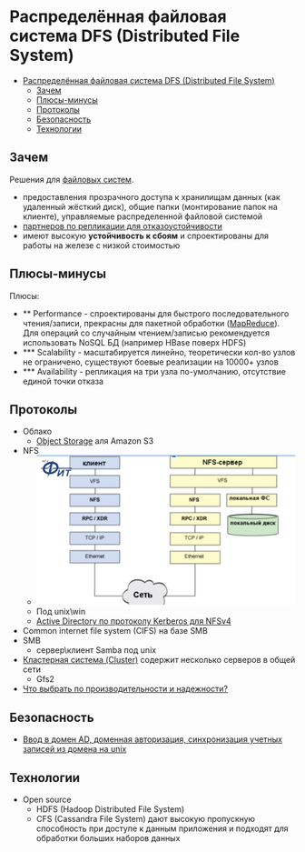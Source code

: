 # Распределённая файловая система DFS (Distributed File System)

- [Распределённая файловая система DFS (Distributed File System)](#распределённая-файловая-система-dfs-distributed-file-system)
	- [Зачем](#зачем)
	- [Плюсы-минусы](#плюсы-минусы)
	- [Протоколы](#протоколы)
	- [Безопасность](#безопасность)
	- [Технологии](#технологии)

## Зачем

Решения для [файловых систем](filesystem.md).

- предоставления прозрачного доступа к хранилищам данных (как удаленный жёсткий диск), общие папки (монтирование папок на клиенте), управляемые распределенной файловой системой
- [партнеров по репликации для отказоустойчивости](https://windata.ru/windows-world/lokalnaya-set/raspredelennaya-fajlovaya-sistema-dfs-osnovy)
- имеют высокую __устойчивость к сбоям__ и спроектированы для работы на железе с низкой стоимостью

## Плюсы-минусы

Плюсы:

- ** Performance - спроектированы для быстрого последовательного чтения/записи, прекрасны для пакетной обработки ([MapReduce](../../arch/pattern/system.design/map.reduce.md)). Для операций со случайным чтением/записью рекомендуется использовать NoSQL БД (например HBase поверх HDFS)
- *** Scalability - масштабируется линейно, теоретически кол-во узлов не ограничено, существуют боевые реализации на 10000+ узлов
- *** Availability - репликация на три узла по-умолчанию, отсутствие единой точки отказа

## Протоколы

- Облако
  - [Object Storage](../store/object.storage.md) аля Amazon S3
- NFS
	- ![nfs](../../img/nfs.png)
	- Под unix\win
	- [Active Directory по протоколу Kerberos для NFSv4](https://www.k-max.name/windows/active-directory-as-kdc-nfsv4/)
- Common internet file system (CIFS) на базе SMB
- SMB
	- сервер\клиент Samba под unix
- [Кластерная система (Cluster)](https://itelon.ru/blog/raspredelennye-faylovye-sistemy-tekhnologicheskiy-obzor-produktovyy-obzor/) содержит несколько серверов в общей сети
  - Gfs2
- [Что выбрать по производительности и надежности?](http://codernet.ru/amp/?page=kakoj_setevoj_protokol_obmena_fajlami_imeet_luchshuyu_proizvoditelnost_i_nadezhnost)

## Безопасность

- [Ввод в домен AD, доменная авторизация, синхронизация учетных записей из домена на unix](../os/unix.md)

## Технологии

- Open source
  - HDFS (Hadoop Distributed File System)
  - CFS (Cassandra File System) дают высокую пропускную способность при доступе к данным приложения и подходят для обработки больших наборов данных
